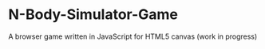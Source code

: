 N-Body-Simulator-Game
=====================

A browser game written in JavaScript for HTML5 canvas (work in progress)
